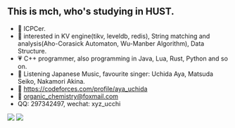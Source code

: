 ## This is mch, who's studying in HUST.

- :blue_heart: ICPCer.
- :purple_heart: interested in KV engine(tikv, leveldb, redis), String matching and analysis(Aho-Corasick Automaton, Wu-Manber Algorithm), Data Structure.
- :heartpulse: C++ programmer, also programming in Java, Lua, Rust, Python and so on.
- :yellow_heart: Listening Japanese Music, favourite singer: Uchida Aya, Matsuda Seiko, Nakamori Akina.
- :heartbeat: https://codeforces.com/profile/aya_uchida
- :email: organic_chemistry@foxmail.com
- QQ: 297342497, wechat: xyz_ucchi

![](https://github-readme-stats.vercel.app/api?username=sohardforaname&show_icons=true&theme=synthwave)
![](https://github-readme-stats.vercel.app/api/top-langs/?username=sohardforaname&hide=html,css&layout=compact&langs_count=9)

